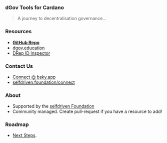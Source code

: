### dGov Tools for Cardano

> A journey to decentralisation governance...

### Resources
- [**GitHub Repo**](https://github.com/selfdriven-foundation/dgov-tools)
- [dgov.education](https://dgov.education)
- [DRep ID Inspector](https://ryun1.github.io/drep-id-inspector/)

### Contact Us
- [Connect @ bsky.app](https://bsky.app/profile/markbyers.selfdriven.social)
- [selfdriven.foundation/connect](https://selfdriven.foundation/connect)

### About
- Supported by the [selfdriven Foundation](https://selfdriven.foundation)
- Community managed.  Create pull-request if you have a resource to add!

### Roadmap
- [Next Steps](ROADMAP.md).
